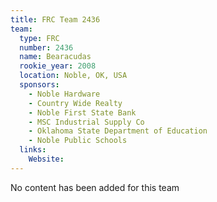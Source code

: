 ```yaml
---
title: FRC Team 2436
team:
  type: FRC
  number: 2436
  name: Bearacudas
  rookie_year: 2008
  location: Noble, OK, USA
  sponsors:
    - Noble Hardware
    - Country Wide Realty
    - Noble First State Bank
    - MSC Industrial Supply Co
    - Oklahoma State Department of Education
    - Noble Public Schools
  links:
    Website: 
---
```

No content has been added for this team